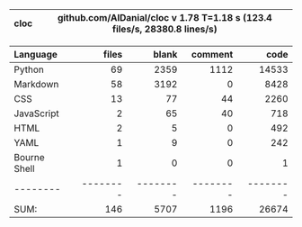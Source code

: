 cloc|github.com/AlDanial/cloc v 1.78  T=1.18 s (123.4 files/s, 28380.8 lines/s)
--- | ---

Language|files|blank|comment|code
:-------|-------:|-------:|-------:|-------:
Python|69|2359|1112|14533
Markdown|58|3192|0|8428
CSS|13|77|44|2260
JavaScript|2|65|40|718
HTML|2|5|0|492
YAML|1|9|0|242
Bourne Shell|1|0|0|1
--------|--------|--------|--------|--------
SUM:|146|5707|1196|26674
